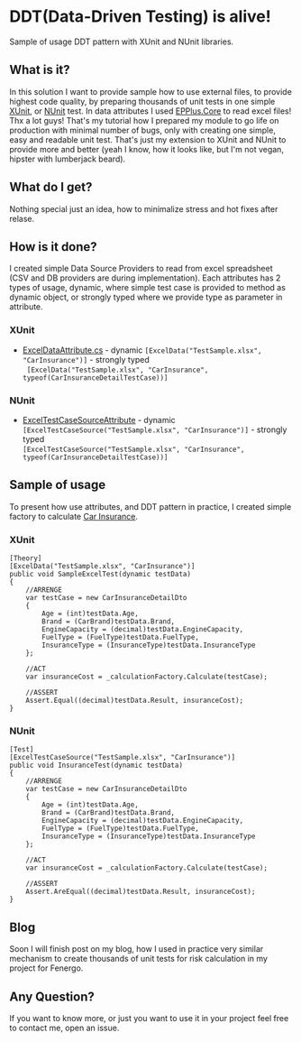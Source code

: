 

# DDT(Data-Driven Testing) is alive!  
Sample of usage DDT pattern with XUnit and NUnit libraries.

## What is it? 
 In this solution I want to provide sample how to use external files, to provide highest code quality, by preparing thousands of unit tests in one simple [XUnit](https://xunit.github.io/), or [NUnit](http://nunit.org/) test.
 In data attributes I used [EPPlus.Core](https://github.com/VahidN/EPPlus.Core) to read excel files! Thx a lot guys!
That's my tutorial how I prepared my module to go life on production with minimal number of bugs, only with creating one simple, easy and readable unit test. 
That's just my extension to XUnit and NUnit to provide more and better (yeah I know, how it looks like, but I'm not vegan, hipster with lumberjack beard).

## What do I get?  
Nothing special just an idea, how to minimalize stress and hot fixes after relase.

## How is it done?  
I created simple Data Source Providers to read from excel spreadsheet (CSV and DB providers are during implementation). Each attributes has 2 types of usage, dynamic, where simple test case is provided to method as dynamic object, or strongly typed where we provide type as parameter in attribute.
### XUnit
 - [ExcelDataAttribute.cs](https://github.com/mkonicki/ExcelUnitTests/blob/master/ExcelXunitReader/ExcelDataAttribute.cs)
		 - dynamic 
		  `[ExcelData("TestSample.xlsx", "CarInsurance")]`
		 - strongly typed  
		  ` [ExcelData("TestSample.xlsx", "CarInsurance", typeof(CarInsuranceDetailTestCase))]`


### NUnit
 - [ExcelTestCaseSourceAttribute](https://github.com/mkonicki/ExcelUnitTests/blob/master/ExcelXunitReader/ExcelTestCaseSourceAttribute.cs)
 		 - dynamic 
		  ` [ExcelTestCaseSource("TestSample.xlsx", "CarInsurance")]`
		 - strongly typed  
		  `[ExcelTestCaseSource("TestSample.xlsx", "CarInsurance", typeof(CarInsuranceDetailTestCase))]`

## Sample of usage

To present how use attributes, and DDT pattern in practice, I created simple factory to calculate [Car Insurance](https://github.com/mkonicki/ExcelUnitTests/blob/master/InsuranceModule/InsuranceCalculationFactory.cs).

### XUnit

    [Theory]
    [ExcelData("TestSample.xlsx", "CarInsurance")]
    public void SampleExcelTest(dynamic testData)
    {
        //ARRENGE
        var testCase = new CarInsuranceDetailDto
        {
            Age = (int)testData.Age,
            Brand = (CarBrand)testData.Brand,
            EngineCapacity = (decimal)testData.EngineCapacity,
            FuelType = (FuelType)testData.FuelType,
            InsuranceType = (InsuranceType)testData.InsuranceType
        };
    
        //ACT
        var insuranceCost = _calculationFactory.Calculate(testCase);
    
        //ASSERT
        Assert.Equal((decimal)testData.Result, insuranceCost);
    }


### NUnit


    [Test]
    [ExcelTestCaseSource("TestSample.xlsx", "CarInsurance")]
    public void InsuranceTest(dynamic testData)
    {
        //ARRENGE
        var testCase = new CarInsuranceDetailDto
        {
            Age = (int)testData.Age,
            Brand = (CarBrand)testData.Brand,
            EngineCapacity = (decimal)testData.EngineCapacity,
            FuelType = (FuelType)testData.FuelType,
            InsuranceType = (InsuranceType)testData.InsuranceType
        };
     
        //ACT
        var insuranceCost = _calculationFactory.Calculate(testCase);
     
        //ASSERT
        Assert.AreEqual((decimal)testData.Result, insuranceCost);
    }

## Blog
Soon I will finish post on my blog, how I used in practice very similar mechanism to create thousands of unit tests for risk calculation in my project for Fenergo.

## Any Question?
If you want to know more, or just you want to use it in your project feel free to contact me, open an issue.
